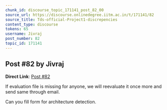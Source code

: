 ```yaml
---
chunk_id: discourse_topic_171141_post_82_00
source_url: https://discourse.onlinedegree.iitm.ac.in/t/171141/82
source_title: Tds-official-Project1-discrepencies
content_type: discourse
tokens: 65
username: Jivraj
post_number: 82
topic_id: 171141
---
```


## Post #82 by Jivraj

**Direct Link**: [Post #82](https://discourse.onlinedegree.iitm.ac.in/t/171141/82)

If evaluation file is missing for anyone, we will reevaluate it once more and send same through email.

Can you fill form for architecture detection.
